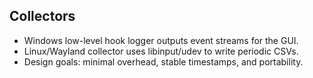 ## Collectors

- Windows low-level hook logger outputs event streams for the GUI.
- Linux/Wayland collector uses libinput/udev to write periodic CSVs.
- Design goals: minimal overhead, stable timestamps, and portability.
